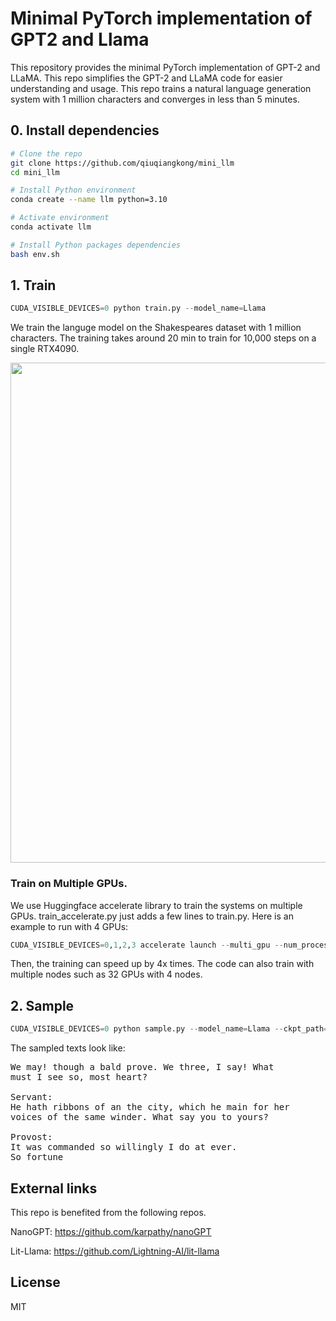 # Minimal PyTorch implementation of GPT2 and Llama

This repository provides the minimal PyTorch implementation of GPT-2 and LLaMA. This repo simplifies the GPT-2 and LLaMA code for easier understanding and usage. This repo trains a natural language generation system with 1 million characters and converges in less than 5 minutes.

## 0. Install dependencies

```bash
# Clone the repo
git clone https://github.com/qiuqiangkong/mini_llm
cd mini_llm

# Install Python environment
conda create --name llm python=3.10

# Activate environment
conda activate llm

# Install Python packages dependencies
bash env.sh
```

## 1. Train

```python
CUDA_VISIBLE_DEVICES=0 python train.py --model_name=Llama
```

We train the languge model on the Shakespeares dataset with 1 million characters. The training takes around 20 min to train for 10,000 steps on a single RTX4090. 

<img src="https://github.com/user-attachments/assets/4df41f0b-3f40-4bde-818c-3b301a9963cb" width="800">

### Train on Multiple GPUs.

We use Huggingface accelerate library to train the systems on multiple GPUs. train_accelerate.py just adds a few lines to train.py. Here is an example to run with 4 GPUs:

```python
CUDA_VISIBLE_DEVICES=0,1,2,3 accelerate launch --multi_gpu --num_processes 4 train_accelerate.py --model_name=Llama
```

Then, the training can speed up by 4x times. The code can also train with multiple nodes such as 32 GPUs with 4 nodes.

## 2. Sample

```python
CUDA_VISIBLE_DEVICES=0 python sample.py --model_name=Llama --ckpt_path="checkpoints/train/Llama/step=10000.pth"
```

The sampled texts look like:

<pre>
We may! though a bald prove. We three, I say! What                    
must I see so, most heart?

Servant:
He hath ribbons of an the city, which he main for her
voices of the same winder. What say you to yours?

Provost:
It was commanded so willingly I do at ever.
So fortune
</pre>

## External links

This repo is benefited from the following repos.

NanoGPT: https://github.com/karpathy/nanoGPT

Lit-Llama: https://github.com/Lightning-AI/lit-llama

## License

MIT
